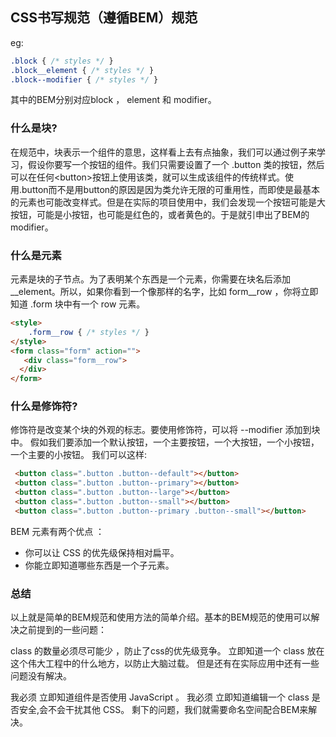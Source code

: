 ## CSS书写规范（遵循BEM）规范

eg:
```css
.block { /* styles */ }
.block__element { /* styles */ } 
.block--modifier { /* styles */ }
```
其中的BEM分别对应block ， element 和 modifier。

### 什么是块?

在规范中，块表示一个组件的意思，这样看上去有点抽象，我们可以通过例子来学习，假设你要写一个按钮的组件。我们只需要设置了一个 .button 类的按钮，然后可以在任何\<button>按钮上使用该类，就可以生成该组件的传统样式。使用.button而不是用button的原因是因为类允许无限的可重用性，而即使是最基本的元素也可能改变样式。但是在实际的项目使用中，我们会发现一个按钮可能是大按钮，可能是小按钮，也可能是红色的，或者黄色的。于是就引申出了BEM的modifier。


### 什么是元素

元素是块的子节点。为了表明某个东西是一个元素，你需要在块名后添加 __element。所以，如果你看到一个像那样的名字，比如 form__row ，你将立即知道 .form 块中有一个 row 元素。

```html
<style>
    .form__row { /* styles */ }
</style>
<form class="form" action="">
   <div class="form__row"> 
  </div> 
</form> 
```

### 什么是修饰符?

修饰符是改变某个块的外观的标志。要使用修饰符，可以将 --modifier 添加到块中。
假如我们要添加一个默认按钮，一个主要按钮，一个大按钮，一个小按钮，一个主要的小按钮。
我们可以这样:
```html
 <button class=".button .button--default"></button>  
 <button class=".button .button--primary"></button>
 <button class=".button .button--large"></button>   
 <button class=".button .button--small"></button> 
 <button class=".button .button--primary .button--small"></button> 
```


BEM 元素有两个优点 ：

- 你可以让 CSS 的优先级保持相对扁平。
- 你能立即知道哪些东西是一个子元素。

### 总结

以上就是简单的BEM规范和使用方法的简单介绍。基本的BEM规范的使用可以解决之前提到的一些问题：

class 的数量必须尽可能少 ，防止了css的优先级竞争。
立即知道一个 class 放在这个伟大工程中的什么地方，以防止大脑过载。
但是还有在实际应用中还有一些问题没有解决。

我必须 立即知道组件是否使用 JavaScript 。
我必须 立即知道编辑一个 class 是否安全,会不会干扰其他 CSS。
剩下的问题，我们就需要命名空间配合BEM来解决。
